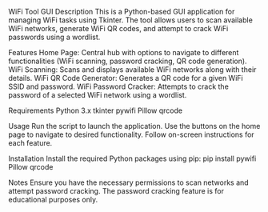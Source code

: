 
WiFi Tool GUI
Description
This is a Python-based GUI application for managing WiFi tasks using Tkinter. The tool allows users to scan available WiFi networks, generate WiFi QR codes, and attempt to crack WiFi passwords using a wordlist.

Features
Home Page: Central hub with options to navigate to different functionalities (WiFi scanning, password cracking, QR code generation).
WiFi Scanning: Scans and displays available WiFi networks along with their details.
WiFi QR Code Generator: Generates a QR code for a given WiFi SSID and password.
WiFi Password Cracker: Attempts to crack the password of a selected WiFi network using a wordlist.

Requirements
Python 3.x
tkinter
pywifi
Pillow
qrcode

Usage
Run the script to launch the application.
Use the buttons on the home page to navigate to desired functionality.
Follow on-screen instructions for each feature.

Installation
Install the required Python packages using pip:
pip install pywifi Pillow qrcode

Notes
Ensure you have the necessary permissions to scan networks and attempt password cracking.
The password cracking feature is for educational purposes only.





